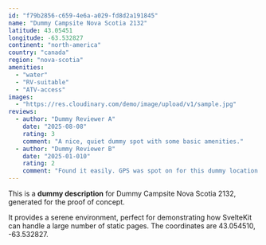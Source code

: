 ```yaml
---
id: "f79b2856-c659-4e6a-a029-fd8d2a191845"
name: "Dummy Campsite Nova Scotia 2132"
latitude: 43.05451
longitude: -63.532827
continent: "north-america"
country: "canada"
region: "nova-scotia"
amenities:
  - "water"
  - "RV-suitable"
  - "ATV-access"
images:
  - "https://res.cloudinary.com/demo/image/upload/v1/sample.jpg"
reviews:
  - author: "Dummy Reviewer A"
    date: "2025-08-08"
    rating: 3
    comment: "A nice, quiet dummy spot with some basic amenities."
  - author: "Dummy Reviewer B"
    date: "2025-01-010"
    rating: 2
    comment: "Found it easily. GPS was spot on for this dummy location."
---
```


This is a **dummy description** for Dummy Campsite Nova Scotia 2132, generated for the proof of concept.

It provides a serene environment, perfect for demonstrating how SvelteKit can handle a large number of static pages. The coordinates are 43.054510, -63.532827.
